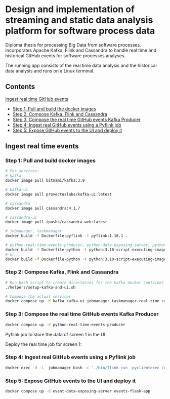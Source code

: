 # Design and implementation of streaming and static data analysis platform for software process data
Diploma thesis for processing Big Data from software processes. Incorporates Apache Kafka, Flink and Cassandra to handle real time and historical GitHub events for software processes analyses.

The running app consists of the real time data analysis and the historical data analysis and runs on a Linux terminal.


## Contents
[Ingest real time GitHub events](#Ingest-real-time-events)
- [Step 1: Pull and build the docker images](#step-1-pull-and-build-the-docker-images)
- [Step 2: Compose Kafka, Flink and Cassandra](#step-2-compose-kafka-flink-and-cassandra)
- [Step 3: Compose the real time GitHub events Kafka Producer](#step-3-compose-the-real-time-gitHub-events-kafka-producer)
- [Step 4: Ingest real GitHub events using a Pyflink job](#step-4-ingest-real-github-events-using-a-pyflink-job)
- [Step 5: Expose GitHub events to the UI and deploy it](#step-5-expose-github-events-to-the-ui-and-deploy-it)


<!-- 2. [Ingest historical GitHub events](#Ingest-historical-events) -->


## Ingest real time events 

### Step 1: Pull and build docker images 

```sh
# For services: 
# kafka
docker image pull bitnami/kafka:3.9

# kafka-ui
docker image pull provectuslabs/kafka-ui:latest

# cassandra
docker image pull cassandra:4.1.7

# cassandra-ui
docker image pull ipushc/cassandra-web:latest

# jobmanager, taskmanager
docker build -f Dockerfile-pyflink -t pyflink:1.18.1 .

# python-real-time-events-producer, python-data-exposing-server, python-flask-app, python-historical-events-producer 
docker build -f Dockerfile-python -t python:3.10-script-executing-image . 
# or
docker build -f Dockerfile-python -t python:3.10-script-executing-image-with-requests_sse . 
```


### Step 2: Compose Kafka, Flink and Cassandra
```sh
# Run bash script to create directories for the kafka docker container
./helpers/setup-kafka-and-ui.sh

# Compose the actual services
docker compose up -d kafka kafka-ui jobmanager taskmanager-real-time cassandra_host cassandra-ui 
```

### Step 3: Compose the real time GitHub events Kafka Producer
```sh
docker compose up -d python-real-time-events-producer
```

Pyflink job to store the data of screen 1 in the UI

Deploy the real time job for screen 1:
### Step 4: Ingest real GitHub events using a Pyflink job
```sh
docker exec -d -i  jobmanager bash -c './bin/flink run -pyclientexec /usr/bin/python -py /opt/flink/usrlib/screen_1_q1_q5_flink_job.py --config_file_path /opt/flink/usrlib/getting-started-in-docker.ini'  
```

### Step 5: Expose GitHub events to the UI and deploy it
```sh
docker compose up -d event-data-exposing-server events-flask-app
```





<!-- 

## Ingest historical events 
All terminals below are in the project root directory



### Terminal 2: Run bash script to create directories for the kafka docker container
```sh
./helpers/setup-kafka-and-ui.sh
```

### Terminal 3: Start services kafka, cassandra and flask app ui
```sh
# Start the services
docker compose up kafka kafka-ui jobmanager taskmanager-1 cassandra_host cassandra-ui python-flask-app
# Stop the services
docker compose down kafka kafka-ui jobmanager taskmanager-1 cassandra_host cassandra-ui python-flask-app
```

Now you should be able to see 
- The kafka-ui at localhost:8080
- The cassandra-ui at localhost:8083
- The flask app UI at localhost:5000
- The flink web ui at localhost:8081


### Terminal 4: Download events of the designated gharchive files, thin them and produce them to kafka
```sh
docker compose up python-historical-events-thinner # (for a single downloaded and thinner)
# For multiple downloaders and thinners running in parallel:
docker compose up python-historical-events-thinner-2
docker compose up python-historical-events-thinner-3
docker compose up python-historical-events-thinner-4

# Create the topic
# Note: Ignore the error on the deletion of the topic as the topic has not been created yet
./delete_and_recreate_topic.sh
docker compose up python-historical-events-producer
```


### Attention:
In terminals 5-7, change the pyclientexec option to the host python environment (e.g. /usr/bin/python).

### Terminal 5: Deploy screen 2 pyflink job (job getting the screen 2 data)
```sh
docker exec -i jobmanager bash -c './bin/flink run -pyclientexec /usr/bin/python -py /opt/flink/usrlib/screen_2_q6_q8_flink_job.py --config_file_path /opt/flink/usrlib/getting-started-in-docker.ini'

# Screen 2 job split in 2 
docker exec -i jobmanager bash -c './bin/flink run -pyclientexec /usr/bin/python -py /opt/flink/usrlib/screen_2_q6_q8_flink_job_q6b_q7h.py --config_file_path /opt/flink/usrlib/getting-started-in-docker.ini'
docker exec -i jobmanager bash -c './bin/flink run -pyclientexec /usr/bin/python -py /opt/flink/usrlib/screen_2_q6_q8_flink_job_q8b_q8h.py --config_file_path /opt/flink/usrlib/getting-started-in-docker.ini'


# Legacy screen 2 parts
docker exec -i jobmanager bash -c './bin/flink run -pyclientexec /usr/bin/python -py /opt/flink/usrlib/screen_2_q6_q8_flink_job_q6b_q7b_backup_27_4.py --config_file_path /opt/flink/usrlib/getting-started-in-docker.ini'
docker exec -i jobmanager bash -c './bin/flink run -pyclientexec /usr/bin/python -py /opt/flink/usrlib/screen_2_q6_q8_flink_job_q7h_q8h_backup_27_4.py --config_file_path /opt/flink/usrlib/getting-started-in-docker.ini'


```

### Terminal 6: Deploy screen 3 pyflink job (job getting the screen 3 data)

```sh
docker exec -i jobmanager bash -c './bin/flink run -pyclientexec /usr/bin/python -py /opt/flink/usrlib/screen_3_q9_q10_flink_job.py --config_file_path /opt/flink/usrlib/getting-started-in-docker.ini'

# Legacy
docker exec -i jobmanager bash -c './bin/flink run -pyclientexec /usr/bin/python -py /opt/flink/usrlib/screen_3_q9_q10_flink_job_backup_27_4.py --config_file_path /opt/flink/usrlib/getting-started-in-docker.ini'
```


### Terminal 7: Deploy screen 4 pyflink job (job getting the screen 4 data)

```sh
docker exec -i jobmanager bash -c './bin/flink run -pyclientexec /usr/bin/python -py /opt/flink/usrlib/screen_4_q11_q15_flink_job.py --config_file_path /opt/flink/usrlib/getting-started-in-docker.ini'  

# Legacy
docker exec -i jobmanager bash -c './bin/flink run -pyclientexec /usr/bin/python -py /opt/flink/usrlib/screen_4_q11_q15_flink_job_backup_27_4.py --config_file_path /opt/flink/usrlib/getting-started-in-docker.ini'  

```

### Terminal 8: Cancel all jobs (you can also do so manually from the UI)
```sh
docker compose up cancel-all-flink-jobs
```

### Terminal 9 (optional): Delete messages of the 'historical-raw-events' topic if the topic takes up too much space
```sh
# Free up the space of the topic (delete its messages and make its size = 0)
cd usrlib
./delete_and_recreate_topic.sh
```



 -->
